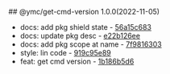 <a name="1.0.0"></a>## @ymc/get-cmd-version 1.0.0(2022-11-05) 
- docs: add pkg shield state - [56a15c683](https://github.com/ymc-github/js-idea/commit/a56a15c68310080bb291fd0a51d3cd8a74326b67 "docs(core): add pkg shield state&#10;&#10;export handle as default&#10;&#10;generated by ymc@robot")
- docs: update pkg desc - [e22b126ee](https://github.com/ymc-github/js-idea/commit/3e22b126eecba5de7a1bdd9ef97a5d524c274ec2 "docs(core): update pkg desc&#10;&#10;export class and instance&#10;export ChanelogFile, changelogfile&#10;&#10;generated by ymc@robot")
- docs: add pkg scope at name - [7f9816303](https://github.com/ymc-github/js-idea/commit/17f9816303affed7df6cf9d56cf31f4ee2c7cbd5 "docs(core): add pkg scope at name&#10;&#10;export setClassConstructor and alias&#10;export setClassMethod and alias&#10;export mixClass and alias&#10;export setClassMethodAlias&#10;&#10;generated by ymc@robot")
- style: lin code - [919c95e89](https://github.com/ymc-github/js-idea/commit/b919c95e89f2b52d66be17b4b31854071f6f6c39 "style(core): lin code&#10;&#10;use cjs,esm,umd format&#10;use min version per format&#10;use esm without min as index.js&#10;&#10;generated by ymc@robot")
- feat: get cmd version - [1b186b5d6](https://github.com/ymc-github/js-idea/commit/c1b186b5d6af709ae6937b07fce32a8d556ff86e "feat(core): get cmd version&#10;&#10;use cjs,esm,umd format&#10;use min version per format&#10;use esm without min as index.js&#10;&#10;generated by ymc@robot")